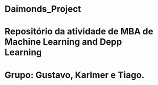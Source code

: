 # Daimonds_Project

# Repositório da atividade de MBA de Machine Learning and Depp Learning 

# Grupo: Gustavo, Karlmer e Tiago.
